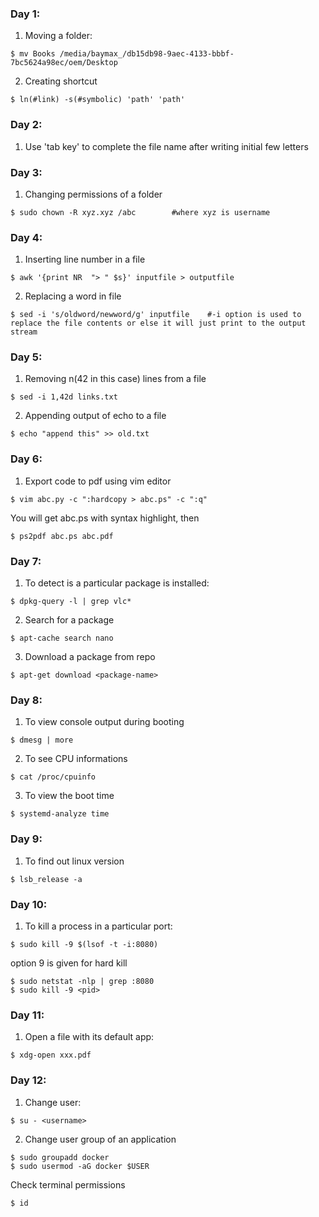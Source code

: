 ### Day 1:

1. Moving a folder:
```
$ mv Books /media/baymax_/db15db98-9aec-4133-bbbf-7bc5624a98ec/oem/Desktop
```

2. Creating shortcut
```
$ ln(#link) -s(#symbolic) 'path' 'path'
```

### Day 2:

1. Use 'tab key' to complete the file name after writing initial few letters

### Day 3:
1. Changing permissions of a folder
```
$ sudo chown -R xyz.xyz /abc		#where xyz is username
```

### Day 4:
1. Inserting line number in a file
```
$ awk '{print NR  "> " $s}' inputfile > outputfile
```
2. Replacing a word in file
```
$ sed -i 's/oldword/newword/g' inputfile    #-i option is used to replace the file contents or else it will just print to the output stream
```

### Day 5: 
1. Removing n(42 in this case) lines from a file
```
$ sed -i 1,42d links.txt
```

2. Appending output of echo to a file
```
$ echo "append this" >> old.txt
```

### Day 6:
1. Export code to pdf using vim editor
```
$ vim abc.py -c ":hardcopy > abc.ps" -c ":q"
```
		
You will get abc.ps with syntax highlight, then
```
$ ps2pdf abc.ps abc.pdf
```

### Day 7:
1. To detect is a particular package is installed:
```
$ dpkg-query -l | grep vlc*
```

2. Search for a package 
```
$ apt-cache search nano
```

3. Download a package from repo
```
$ apt-get download <package-name>
```

### Day 8:
1. To view console output during booting
```
$ dmesg | more
```

2. To see CPU informations
```
$ cat /proc/cpuinfo
```

3. To view the boot time
```
$ systemd-analyze time
```

### Day 9:
1. To find out linux version
```
$ lsb_release -a
```

### Day 10:
1. To kill a process in a particular port:
```
$ sudo kill -9 $(lsof -t -i:8080)
```
option 9 is given for hard kill
```
$ sudo netstat -nlp | grep :8080
$ sudo kill -9 <pid>
```

### Day 11:
1. Open a file with its default app:
```
$ xdg-open xxx.pdf
```

### Day 12:
1. Change user:
```
$ su - <username>
```
2. Change user group of an application
```
$ sudo groupadd docker
$ sudo usermod -aG docker $USER
```
Check terminal permissions
```
$ id
```

